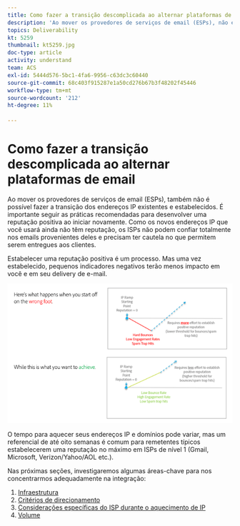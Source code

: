 ```yaml
---
title: Como fazer a transição descomplicada ao alternar plataformas de email.
description: 'Ao mover os provedores de serviços de email (ESPs), não é possível fazer a transição dos endereços IP existentes e estabelecidos. É importante seguir as práticas recomendadas para desenvolver uma reputação positiva ao iniciar novamente. '
topics: Deliverability
kt: 5259
thumbnail: kt5259.jpg
doc-type: article
activity: understand
team: ACS
exl-id: 5444d576-5bc1-4fa6-9956-c63dc3c60440
source-git-commit: 68c403f915287e1a50cd276b67b3f48202f45446
workflow-type: tm+mt
source-wordcount: '212'
ht-degree: 11%

---
```


# Como fazer a transição descomplicada ao alternar plataformas de email

Ao mover os provedores de serviços de email (ESPs), também não é possível fazer a transição dos endereços IP existentes e estabelecidos. É importante seguir as práticas recomendadas para desenvolver uma reputação positiva ao iniciar novamente. Como os novos endereços IP que você usará ainda não têm reputação, os ISPs não podem confiar totalmente nos emails provenientes deles e precisam ter cautela no que permitem serem entregues aos clientes.

Estabelecer uma reputação positiva é um processo. Mas uma vez estabelecido, pequenos indicadores negativos terão menos impacto em você e em seu delivery de e-mail.

![Processo de transição](../assets/transition-process.png)

O tempo para aquecer seus endereços IP e domínios pode variar, mas um referencial de até oito semanas é comum para remetentes típicos estabelecerem uma reputação no máximo em ISPs de nível 1 (Gmail, Microsoft, Verizon/Yahoo/AOL etc.).

Nas próximas seções, investigaremos algumas áreas-chave para nos concentrarmos adequadamente na integração:

1. [Infraestrutura](/help/transition-process/infrastructure.md)
2. [Critérios de direcionamento](/help/transition-process/targeting-criteria.md)
3. [Considerações específicas do ISP durante o aquecimento de IP](/help/transition-process/isp-specific-considerations-during-ip-warming.md)
4. [Volume](/help/transition-process/volume.md)
